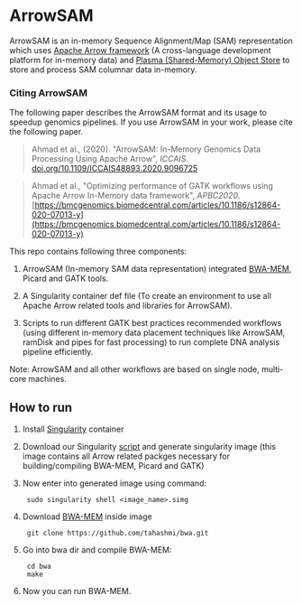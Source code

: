 # ArrowSAM

ArrowSAM is an in-memory Sequence Alignment/Map (SAM) representation which uses [Apache Arrow framework](https://arrow.apache.org/) (A cross-language development platform for in-memory data) and [Plasma (Shared-Memory) Object Store](https://arrow.apache.org/blog/2017/08/08/plasma-in-memory-object-store/) to store and process SAM columnar data in-memory. 

### <a name="cite"></a>Citing ArrowSAM

The following paper describes the ArrowSAM format and its usage to speedup genomics pipelines. If you use ArrowSAM in your work, please cite the following paper.

> Ahmad et al., (2020). "ArrowSAM: In-Memory Genomics Data Processing Using Apache Arrow", 
> *ICCAIS*. [doi.org/10.1109/ICCAIS48893.2020.9096725](https://doi.org/10.1109/ICCAIS48893.2020.9096725)

> Ahmad et al., "Optimizing performance of GATK workflows using Apache Arrow In-Memory data framework",
> *APBC2020*. [https://bmcgenomics.biomedcentral.com/articles/10.1186/s12864-020-07013-y](https://bmcgenomics.biomedcentral.com/articles/10.1186/s12864-020-07013-y)

This repo contains following three components:

1. ArrowSAM (In-memory SAM data representation) integrated [BWA-MEM](https://github.com/tahashmi/bwa), Picard and GATK tools.<br />

2. A Singularity container def file (To create an environment to use all Apache Arrow related tools and libraries for ArrowSAM).<br />

3. Scripts to run different GATK best practices recommended workflows (using different in-memory data placement techniques like ArrowSAM, ramDisk and pipes for fast processing) to run complete DNA analysis pipeline efficiently.<br />

Note: ArrowSAM and all other workflows are based on single node, multi-core machines.

## How to run 
1. Install [Singularity](https://sylabs.io/docs/) container
2. Download our Singularity [script](https://github.com/abs-tudelft/arrow-gen/tree/master/Singularity) and generate singularity image (this image contains all Arrow related packges necessary for building/compiling BWA-MEM, Picard and GATK)
3. Now enter into generated image using command:
         
        sudo singularity shell <image_name>.simg
4. Download [BWA-MEM](https://github.com/tahashmi/bwa) inside image
       
        git clone https://github.com/tahashmi/bwa.git
5. Go into bwa dir and compile BWA-MEM:

        cd bwa
        make
6. Now you can run BWA-MEM. 
